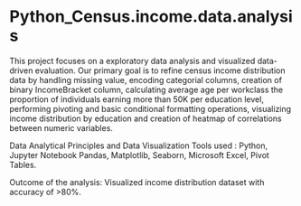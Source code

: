 # Python_Census.income.data.analysis
This project focuses on a exploratory data analysis and visualized data-driven evaluation. Our primary goal is to refine census income distribution data by handling missing value, encoding categorial columns, creation of binary IncomeBracket column, calculating average age per workclass the proportion of individuals earning more than 50K per education level, performing pivoting and basic conditional formatting operations, visualizing income distribution by education and creation of heatmap of correlations between numeric variables. 

Data Analytical Principles and Data Visualization Tools used :
Python, Jupyter Notebook Pandas, Matplotlib, Seaborn, Microsoft Excel, Pivot Tables.

Outcome of the analysis:
Visualized income distribution dataset with accuracy of >80%.
